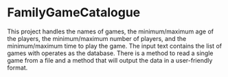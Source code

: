 # FamilyGameCatalogue
This project handles the names of games, the minimum/maximum age of the players, the minimum/maximum number of players, and the minimum/maximum time to play the game. The input text contains the list of games with operates as the database. There is a method to read a single game from a file and a method that will output the data in a user-friendly format.
